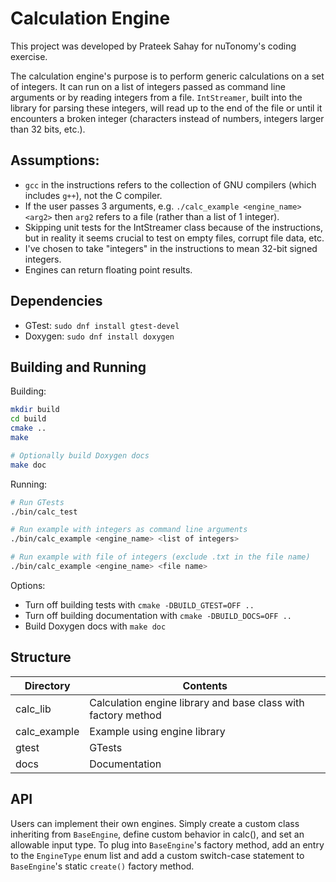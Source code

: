 # Calculation Engine

This project was developed by Prateek Sahay for nuTonomy's coding exercise.

The calculation engine's purpose is to perform generic calculations on a set
of integers. It can run on a list of integers passed as command line arguments
or by reading integers from a file. `IntStreamer`, built into the library for
parsing these integers, will read up to the end of the file or until it
encounters a broken integer (characters instead of numbers, integers larger than
32 bits, etc.).

## Assumptions:
  - `gcc` in the instructions refers to the collection of GNU compilers (which
    includes `g++`), not the C compiler.
  - If the user passes 3 arguments, e.g. `./calc_example <engine_name> <arg2>`
    then `arg2` refers to a file (rather than a list of 1 integer).
  - Skipping unit tests for the IntStreamer class because of the instructions,
    but in reality it seems crucial to test on empty files, corrupt file data,
    etc.
  - I've chosen to take "integers" in the instructions to mean 32-bit signed
    integers.
  - Engines can return floating point results.


## Dependencies
  - GTest: `sudo dnf install gtest-devel`
  - Doxygen: `sudo dnf install doxygen`


## Building and Running
Building:
```sh
mkdir build
cd build
cmake ..
make

# Optionally build Doxygen docs
make doc
```
Running:
```sh
# Run GTests
./bin/calc_test

# Run example with integers as command line arguments
./bin/calc_example <engine_name> <list of integers>

# Run example with file of integers (exclude .txt in the file name)
./bin/calc_example <engine_name> <file name>
```
Options:
  - Turn off building tests with `cmake -DBUILD_GTEST=OFF ..`
  - Turn off building documentation with `cmake -DBUILD_DOCS=OFF ..`
  - Build Doxygen docs with `make doc`
  

## Structure
| Directory    | Contents                                                      |
|--------------|---------------------------------------------------------------|
| calc_lib     | Calculation engine library and base class with factory method |
| calc_example | Example using engine library                                  |
| gtest        | GTests                                                        |
| docs         | Documentation                                                 |
  

## API
Users can implement their own engines. Simply create a custom class inheriting
from `BaseEngine`, define custom behavior in calc(), and set an allowable input
type. To plug into `BaseEngine`'s factory method, add an entry to the
`EngineType` enum list and add a custom switch-case statement to
`BaseEngine`'s static `create()` factory method.